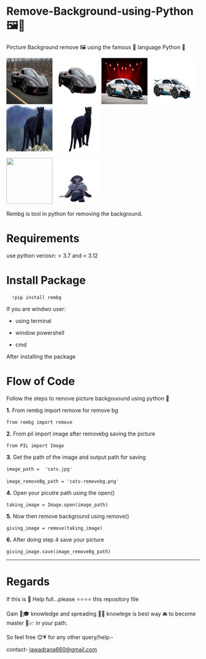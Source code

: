 # Remove-Background-using-Python 🖼🐍


Pircture Background remove 🖼 using the famous 🎇 language Python 🐍
      


<img src="https://github.com/mj-awad17/Remove-Background-using-Python/blob/main/tautara_08/tautara_08.jpg" data-canonical-src="https://github.com/mj-awad17/Remove-Background-using-                                python/blob/main/tautara_08/tautara_08.jpg" width="120" height="120"/>  		   <img src="https://github.com/mj-awad17/Remove-Background-using-Python/blob/main/tautara_08/removeBg-tuatara.png" data-canonical-src="https://github.com/mj-awad17/Remove-Background-using-python/blob/main/tautara_08/removeBg-tuatara.png" width="120" height="120" />
<img src="https://github.com/mj-awad17/Remove-Background-using-Python/blob/main/coolest-car/coolest-car.jpg" data-canonical-src="https://github.com/mj-awad17/Remove-Background-using-python/blob/main/coolest-car/coolest-car.jpg" width="120" height="120"/>  		   <img src="https://github.com/mj-awad17/Remove-Background-using-Python/blob/main/coolest-car/coolest-car.png" data-canonical-src="https://github.com/mj-awad17/Remove-Background-using-python/blob/main/coolest-car/coolest-car.png" width="120" height="120" />   <img src="https://github.com/mj-awad17/Remove-Background-using-Python/blob/main/cats-animals-nature/cats-animals-nature.jpg" data-canonical-src="https://github.com/mj-awad17/Remove-Background-using-python/blob/main/cats-animals-nature/cats-animals-nature.jpg" width="120" height="120"/>  		   <img src="https://github.com/mj-awad17/Remove-Background-using-Python/blob/main/cats-animals-nature/output-cats.png" data-canonical-src="https://github.com/mj-awad17/Remove-Background-using-python/blob/main/cats-animals-nature/output-cats.png" width="120" height="120" />    

<img src="https://github.com/mj-awad17/Remove-Background-using-Python/blob/main/Enuni/Enuni.jpg" data-canonical-src="https://github.com/mj-awad17/Remove-Background-using-python/blob/main/Enuni/Enuni.jpg" width="120" height="120"/>  		   <img src="https://github.com/mj-awad17/Remove-Background-using-Python/blob/main/Enuni/removeBg-Enuni.png" data-canonical-src="https://github.com/mj-awad17/Remove-Background-using-python/blob/main/Enuni/removeBg-Enuni.png" width="120" height="120" />
 

Rembg is tool in python for removing the background.

# **Requirements**

use python veriosn: > 3.7 and < 3.12

# **Install Package**

      !pip install rembg

If you are windwo user:

  -	using terminal

  -	window powershell

  -	cmd

After installing the package

# **Flow of Code**

Follow the steps to remove picture backgouound using python 🐍

**1.** From rembg import remove for remove bg

    from rembg import remove

**2.** From pil import image after removebg saving the picture
    
    from PIL import Image

**3.** Get the path of the image and output path for saving
    
    image_path =  'cats.jpg'

    image_removeBg_path = 'cats-removebg.png'

**4.** Open your picutre path using the open()

    taking_image = Image.open(image_path)

**5.** Now then remove background using remove()

    giving_image = remove(taking_image)

**6.** After doing step 4 save your picture
    
    giving_image.save(image_removeBg_path)

---------------------------------------------------

# **Regards**

If this is 💯 Help full...please ⭐⭐⭐⭐ this repository file

Gain 👨🎓 knowledge and spreading 👨🏫 knowlege is best way 🚘 to become master 🦾📈 in your path.

So feel free 😊💗 for any other query/help:-

contact- jawadrana660@gmail.com
